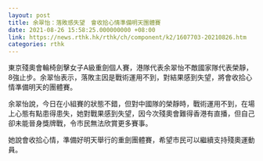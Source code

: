 ```yaml
---
layout: post
title: 余翠怡：落敗感失望　會收拾心情準備明天團體賽
date: 2021-08-26 15:58:25.000000000 +08:00
link: https://news.rthk.hk/rthk/ch/component/k2/1607703-20210826.htm
categories: rthk
---
```


東京殘奧會輪椅劍擊女子A級重劍個人賽，港隊代表余翠怡不敵國家隊代表榮靜，8強止步。余翠怡表示，落敗主因是戰術運用不到，對結果感到失望，將會收拾心情準備明天的團體賽。

余翠怡說，今日在小組賽的狀態不錯，但對中國隊的榮靜時，戰術運用不到，在場上心態有點患得患失，她對戰果感到失望，因今次殘奧會難得香港有直播，但自己卻未能晉身獎牌戰，令市民無法欣賞更多賽事。

她說會收拾心情，準備好明天舉行的重劍團體賽，希望市民可以繼續支持殘奧運動員。
